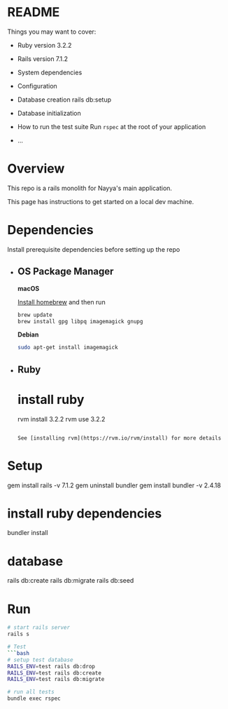 # README

Things you may want to cover:

* Ruby version
3.2.2

* Rails version
7.1.2

* System dependencies

* Configuration

* Database creation
rails db:setup

* Database initialization

* How to run the test suite
Run `rspec` at the root of your application

* ...

# Overview

This repo is a rails monolith for Nayya's main application.

This page has instructions to get started on a local dev machine.

# Dependencies

Install prerequisite dependencies before setting up the repo

* ## OS Package Manager

  **macOS**

  [Install homebrew](https://docs.brew.sh/Installation) and then run
    ```bash
    brew update
    brew install gpg libpq imagemagick gnupg
    ```

  **Debian**

    ```bash
    sudo apt-get install imagemagick
    ```

* ## Ruby

  # install ruby
    rvm install 3.2.2
    rvm use 3.2.2
    ```

  See [installing rvm](https://rvm.io/rvm/install) for more details

# Setup

gem install rails -v 7.1.2
gem uninstall bundler 
gem install bundler -v 2.4.18

# install ruby dependencies
bundler install

# database
rails db:create
rails db:migrate
rails db:seed

# Run

```bash
# start rails server
rails s

# Test
```bash
# setup test database
RAILS_ENV=test rails db:drop
RAILS_ENV=test rails db:create
RAILS_ENV=test rails db:migrate

# run all tests
bundle exec rspec

